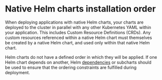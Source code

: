 # Native Helm charts installation order

When deploying applications with native Helm charts, your charts are deployed to the cluster in parallel with any other Kubernetes YAML within your application.
This includes Custom Resource Definitions (CRDs).
Any custom resources referenced within a native Helm chart must themselves be created by a native Helm chart, and used only within that native Helm chart.

Helm charts do not have a defined order in which they will be applied.
If one Helm chart depends on another, Helm [dependencies](https://helm.sh/docs/topics/charts/#chart-dependencies) or subcharts should be used to ensure that the ordering constraints are fulfilled during deployment.
